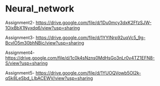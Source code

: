 # Neural_network

Assignment2- https://drive.google.com/file/d/1Du0mcy3dxK2FfzSJW-1OixBbX1Nyxdq6/view?usp=sharing

Assignment3- https://drive.google.com/file/d/1YYINrp92uqVc5_9g-BcvlO5m30bhNBic/view?usp=sharing

Assignment4- https://drive.google.com/file/d/1c0k4sNzns0MdHsGo3nLr0v4TZ1EFN8-S/view?usp=sharing

Assignment5- https://drive.google.com/file/d/1YUOQVowb5Ol2k-qSk8LeSbd_LlbACEWV/view?usp=sharing
